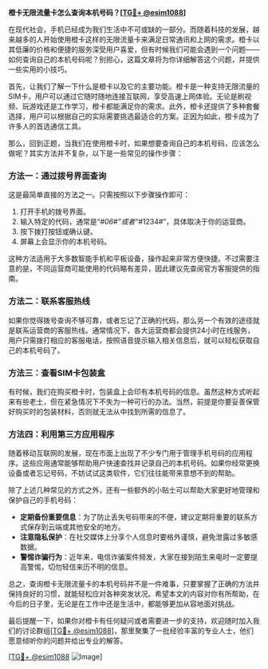 **橙卡无限流量卡怎么查询本机号码？[[TG💪+ @esim1088](https://t.me/s/esim1088)]**

在现代社会，手机已经成为我们生活中不可或缺的一部分。而随着科技的发展，越来越多的人开始使用橙卡这样的无限流量卡来满足日常通讯和上网的需求。橙卡以其低廉的价格和便捷的服务深受用户喜爱，但有时候我们可能会遇到一个问题——如何查询自己的本机号码呢？别担心，这篇文章将为你详细解答这个问题，并提供一些实用的小技巧。

首先，让我们了解一下什么是橙卡以及它的主要功能。橙卡是一种支持无限流量的SIM卡，用户可以通过它随时随地连接互联网，享受高速上网体验。无论是刷视频、玩游戏还是工作学习，橙卡都能满足你的需求。此外，橙卡还提供了多种套餐选择，用户可以根据自己的实际需要挑选最适合的方案。正因为如此，橙卡成为了许多人的首选通信工具。

那么，回到正题，当我们在使用橙卡时，如果想要查询自己的本机号码，应该怎么做呢？其实方法并不复杂，以下是一些常见的操作步骤：

### 方法一：通过拨号界面查询

这是最简单直接的方法之一。只需按照以下步骤操作即可：

1. 打开手机的拨号界面。
2. 输入特定的代码，通常是“*#06#”或者“*#1234#”，具体取决于你的运营商。
3. 按下拨打按钮或确认键。
4. 屏幕上会显示你的本机号码。

这种方法适用于大多数智能手机和平板设备，操作起来非常方便快捷。不过需要注意的是，不同运营商可能使用的代码略有差异，因此建议先查阅官方客服提供的指南。

### 方法二：联系客服热线

如果你觉得拨号查询不够可靠，或者忘记了正确的代码，那么另一个有效的途径就是联系运营商的客服热线。通常情况下，各大运营商都会提供24小时在线服务，用户只需拨打相应的客服电话，按照语音提示输入相关信息后，就可以轻松获取自己的本机号码了。

### 方法三：查看SIM卡包装盒

有时候，我们在购买橙卡时，包装盒上会印有本机号码的信息。虽然这种方式听起来有些老土，但在紧急情况下不失为一种可行的办法。当然，前提是你要妥善保管好购买时的包装材料，否则就无法从中找到所需的信息了。

### 方法四：利用第三方应用程序

随着移动互联网的发展，现在市面上出现了不少专门用于管理手机号码的应用程序。这些应用通常能够帮助用户快速查找并记录自己的本机号码。如果你经常更换设备或者忘记号码，不妨试试这类软件，它们往往能带来意想不到的帮助。

除了上述几种常见的方式之外，还有一些额外的小贴士可以帮助大家更好地管理和保护自己的手机号码：

- **定期备份重要信息**：为了防止丢失号码带来的不便，建议定期将重要的联系方式保存到云端或其他安全的地方。
- **注意隐私保护**：在社交媒体上分享个人信息时要格外谨慎，避免泄露过多敏感数据。
- **警惕诈骗行为**：近年来，电信诈骗案件频发，大家在接到陌生来电时一定要提高警惕，切勿轻信来历不明的信息。

总之，查询橙卡无限流量卡的本机号码并不是一件难事，只要掌握了正确的方法并保持良好的习惯，就能轻松应对各种突发状况。希望本文的内容对你有所帮助，在今后的日子里，无论是在工作中还是生活中，都能够更加从容地面对挑战。

最后提醒一下，如果你对橙卡有任何疑问或者需要进一步的支持，欢迎随时加入我们的讨论群组[[TG💪+ @esim1088](https://t.me/s/esim1088)]，那里聚集了一批经验丰富的专业人士，他们愿意倾听你的问题并给出专业的解答。

[[TG💪+ @esim1088](https://t.me/s/esim1088) ![Image](https://i.postimg.cc/4NQfJmqS/Snipaste-2025-05-13-00-14-12.png)]